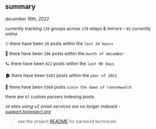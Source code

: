 
## summary
_december 16th, 2022_

currently tracking `130` groups across `239` relays & mirrors - _`91` currently online_

⏲ there have been `20` posts within the `last 24 hours`

🦈 there have been `206` posts within the `month of december`

🪐 there have been `822` posts within the `last 90 days`

🏚 there have been `3283` posts within the `year of 2022`

🦕 there have been `5569` posts `since the dawn of ransomwatch`

there are `67` custom parsers indexing posts

_`20` sites using v2 onion services are no longer indexed - [support.torproject.org](https://support.torproject.org/onionservices/v2-deprecation/)_

> see the project [README](https://github.com/joshhighet/ransomwatch#ransomwatch--) for backend technicals
